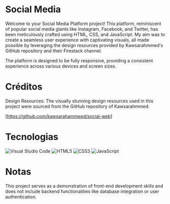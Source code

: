 # Social Media

Welcome to your Social Media Platform project! This platform, reminiscent of popular social media giants like Instagram, Facebook, and Twitter, has been meticulously crafted using HTML, CSS, and JavaScript. 
My aim was to create a seamless user experience with captivating visuals, all made possible by leveraging the design resources provided by Kawsarahmmed's GitHub repository and their Firestack channel.

The platform is designed to be fully responsive, providing a consistent experience across various devices and screen sizes.

# Créditos

Design Resources: The visually stunning design resources used in this project were sourced from the GitHub repository of Kawsarahmmed.

[https://github.com/kawsarahammeed/social-web]

# Tecnologias

![Visual Studio Code](https://img.shields.io/badge/Visual%20Studio%20Code-0078d7.svg?style=for-the-badge&logo=visual-studio-code&logoColor=white)
![HTML5](https://img.shields.io/badge/html5-%23E34F26.svg?style=for-the-badge&logo=html5&logoColor=white)
![CSS3](https://img.shields.io/badge/css3-%231572B6.svg?style=for-the-badge&logo=css3&logoColor=white)
![JavaScript](https://img.shields.io/badge/javascript-%23323330.svg?style=for-the-badge&logo=javascript&logoColor=%23F7DF1E)

# Notas

This project serves as a demonstration of front-end development skills and does not include backend functionalities like database integration or user authentication. 
